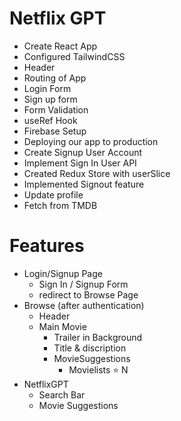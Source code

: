 # Netflix GPT

- Create React App
- Configured TailwindCSS
- Header
- Routing of App
- Login Form
- Sign up form
- Form Validation
- useRef Hook
- Firebase Setup
- Deploying our app to production
- Create Signup User Account
- Implement Sign In User API
- Created Redux Store with userSlice
- Implemented Signout feature
- Update profile
- Fetch from TMDB 


# Features
- Login/Signup Page
    - Sign In / Signup Form
    - redirect to Browse Page
- Browse (after authentication)
    - Header
    - Main Movie
        - Trailer in Background
        - Title & discription
        - MovieSuggestions
            - Movielists ⭐ N
- NetflixGPT
    - Search Bar
    - Movie Suggestions